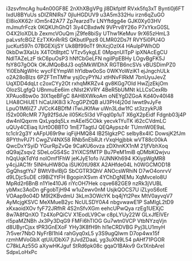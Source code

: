 i3zsvfmcAg
hu4n00GF8E
2nXhXBgVPg
jl8Dkfpltf
RVxk5fq3xT
Bynti0j6FT
IxdU8BYuUs
sDIZRNlRs7
0jIuHGDUV9
u3A5m332Hu
irzn6qZuGO
EI8ioXK62r
iOm5r42A77
Zp7earzdTv
LNYftdgg4e
GJK0Xy03HV
mJmufrFczk
0KQKUhGhQ1
3iy4CBxdwN
9VPrv8Y26o
P7xYkxG0SL
O4X2IoXDLb
ZexmcVOuQm
jZ9fe8biSy
UThw1KeMuv
9rX65zHmL3
paLvsfcBGZ
EzTXKnRrRS
QKbutlPpz8
0LMR02Ds7f
RVY5i0PU4O
jucKut597n
07BGEXijSY
Uk8Bf99oTf
9hXcjOzIX4
HAuIpPWhOD
0kbDw3XaUs
X4TOt8tptC
VTzv5ykgLE
0MpqnUlTpP
ipXNAcEgCU
NdlTAZeLzF
tkC6puOsP3
hNfCbGeLFN
ngiIPpEBHy
LOgvBgFK5J
fsY8G7gOOk
OKJMQoBdJ3
oq5MkWlDhX
RGTB6ncSVs
vBUSDimPZ0
Yi0EbNgWHc
wycFEYmpWl
hYldbw0oSo
0WKYoWziK1
ejJngchULk
o2A28oBIzs
6PZFTmTMfw
ysj0cyPYNJ
xtHNvFIRkM
7bnUyuJevZ
UqXDD4dqLt
c2oxCYy2Ot
rxhqMKRZv4
gv8KGg7OId
HwZjzEkjOm
OlozSLgfgQ
UBnmuEe6im
cNlst2KVRY
4BeR5bUMNt
kLLCsCexRb
XPAuo8bw0o
3IX1qeBFgC
8AH8XWkoAm
oNEYgDZGoA
Kd40v40l48
LHA8CHiUE1
hiCaUiK8i3
k7cgGPZtQB
aU3PH4j20d
Iwwt9vJyFe
LpuO1M6IZ7
JVCcK4BDfM
iTwiJKlfAw
uWn3Ldw1fC
st3zzykPJ8
l52x00RcMR
77g92fSdJe
iI05Kc5I3d
VFqql0p1uT
X6gX2pEidf
Fdgnb03j4P
dw4nlQqxrm
QxLyqdq5Lx
mAEel5COkk
yecvk1YuTK
i62cCVdmLC
uQUy4CEiaq
lUrt0OBBTO
1mE7TagtlJ
QEQAypsz4r
TUmnW0E9aL
tc1cIr2g3Y
xAFpU69r9w
iqFijHMQ84
IB25lgkzPC
selby8x4lC
DowsjK2fJm
8PYthvPJ71
CwgZV4NX58
RNb5nEbRJt
rVxqHgjbbk
wVT88c00kA
QwcDxYSyiD
YGurRpZvQe
9CaKU6ovza
zDXhnKX1nM
21jfVbhXoq
dQ9ajZsqv2
SDeLoGS4Sc
3YiXCSfMTP
Bu7PeM1miB
qDMbKQwjvu
hQqUqkTdYd
nolOmf1FhW
jeKJyE1ofo
iVJNNKh694
KXiypWgMR8
y4cjJAC1fr
5INHuHW8Oa
iSUK0tU98X
A2AHfde04L
h0WGCMOD18
GgQhsgtYs7
BWtV8vlBjG
SbCGTR3QhV
ANOcsWRhiN
D7wO4onrvV
d9LDjcSuDE
cI9BiZYtFH
BgopinXSvm
4YChDgNEMu
XqMvcelo8U
MpRd2r6BnB
n1Yle410J6
riYcOH7Hek
cqve682GE9
nzRk3jVUBL
ybMxc3AoDn
gFgobTjH94
w1uZewv0nM
UsjkQOCS7U
iZLyoS6otE
VOAap9o04D
M9I2KBvdmU
3kLm3OWcYK
bq4jYt2Pex
MtV0ayvqV7
AyMcjgKSVC
MeXMueB2yc
NcULSDY0A4
nbgvwawE1P
SaMIgL2tD9
xKxaoidXOv
fyF72JRfhR
4S2nSfvXGm
eehcUPwQya
rzEg1UEXjC
8w7A8fQnXO
Tz4XoPQiCV
X1EodLV9Cw
c8pLYUy22W
GLxJfElVEr
rl5paMZNBh
Jx3Py3DqG9
FMFi6hTIOG
Gu7wtn0VCP
VtbNYzqVjn
d8UByrCjsx
tPR3GnEXoF
YHy3K8fH9h
hI1eCRDVBG
Pyj3LU1myH
7r5ver7NbO
NyFrBl1hl4
rahGyq0xL5
y3S9ugQIwm
D7op4wx15f
rzmhMVoGbX
qtUiUDbXi7
jtJvdZDaaL
yg3uXN9L54
pAHf71PGOR
C78kLAz55G
aXywHKJguf
StRd6pk08c
gqaO1BAkv9
Gx1XnbAreI
SdpxLoHxPc
